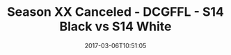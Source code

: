 ---
title: Season XX Canceled - DCGFFL - S14 Black vs S14 White
teams-score:
- team: _teams/s14-black.md
  score: 30
- team: _teams/s14-white.md
  score: 27
mvp: J. Anderson (Black), R. Casey (White)
game-ball: K. Zajac (Black), J. Batac (White)
season: 14
week: 1
date: '2017-03-06T10:51:05'
pageid: season-14-week-1-march-5-2016-5091-vs-5108
---
